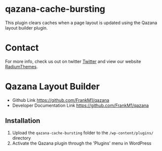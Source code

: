 # qazana-cache-bursting

This plugin clears caches when a page layout is updated using the Qazana layout builder plugin.


# Contact
For more info, check us out on twitter <a href="https://twitter.com/RadiumThemes">Twitter</a> and view our website <a href="https://radiumthemes.com">RadiumThemes</a>.

# Qazana Layout Builder
* Github Link <a href="https://github.com/FrankM1/qazana">https://github.com/FrankM1/qazana</a>
* Developer Documentation Link <a href="https://github.com/FrankM1/qazana">https://github.com/FrankM1/qazana</a>

## Installation

1. Upload the `qazana-cache-bursting` folder to the `/wp-content/plugins/` directory
2. Activate the Qazana plugin through the 'Plugins' menu in WordPress
